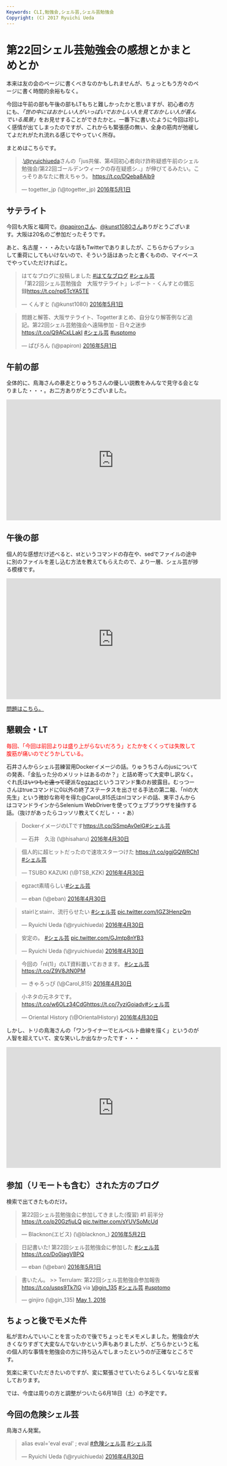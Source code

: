 ```yaml
---
Keywords: CLI,勉強会,シェル芸,シェル芸勉強会
Copyright: (C) 2017 Ryuichi Ueda
---
```


# 第22回シェル芸勉強会の感想とかまとめとか
本来は友の会のページに書くべきなのかもしれませんが、ちょっともう方々のページに書く時間的余裕もなく。


今回は午前の部も午後の部もLTもちと難しかったかと思いますが、初心者の方にも、<em>「世の中にはおかしい人がいっぱいでおかしい人を見ておかしい人が喜んでいる風景」</em>をお見せすることができたかと。一番下に書いたように今回は珍しく感情が出てしまったのですが、これからも緊張感の無い、全身の筋肉が弛緩してよだれがたれ流れる感じでやっていく所存。

まとめはこちらです。

<blockquote class="twitter-tweet" data-lang="ja"><p lang="ja" dir="ltr">.<a href="https://twitter.com/ryuichiueda">\@ryuichiueda</a>さんの「jus共催、第4回初心者向け詐称疑惑午前のシェル勉強会/第22回ゴールデンウィークの存在疑惑シ..」が伸びてるみたい。こっそりあなたに教えちゃう。 <a href="https://t.co/DQeba8AIb9">https://t.co/DQeba8AIb9</a></p>&mdash; togetter_jp (\@togetter_jp) <a href="https://twitter.com/togetter_jp/status/726753045283885056">2016年5月1日</a></blockquote>
<script async src="//platform.twitter.com/widgets.js" charset="utf-8"></script>

<h2>サテライト</h2>

今回も大阪と福岡で。<a href="https://twitter.com/papiron" target="_blank">\@papironさん</a>、<a href="https://twitter.com/kunst1080" target="_blank">\@kunst1080さん</a>ありがとうございます。大阪は20名のご参加だったそうです。

あと、名古屋・・・みたいな話もTwitterでありましたが、こちらからプッシュして重荷にしてもいけないので、そういう話はあったと書くものの、マイペースでやっていただければと。

<blockquote class="twitter-tweet" data-lang="ja"><p lang="ja" dir="ltr">はてなブログに投稿しました <a href="https://twitter.com/hashtag/%E3%81%AF%E3%81%A6%E3%81%AA%E3%83%96%E3%83%AD%E3%82%B0?src=hash">#はてなブログ</a> <a href="https://twitter.com/hashtag/%E3%82%B7%E3%82%A7%E3%83%AB%E8%8A%B8?src=hash">#シェル芸</a><br>「第22回シェル芸勉強会　大阪サテライト」レポート - くんすとの備忘録<a href="https://t.co/np6TcYA5TE">https://t.co/np6TcYA5TE</a></p>&mdash; くんすと (\@kunst1080) <a href="https://twitter.com/kunst1080/status/726623831247314946">2016年5月1日</a></blockquote>
<script async src="//platform.twitter.com/widgets.js" charset="utf-8"></script>

<blockquote class="twitter-tweet" data-lang="ja"><p lang="ja" dir="ltr">問題と解答、大阪サテライト、Togetterまとめ、自分なり解答例など追記。第22回シェル芸勉強会へ遠隔参加 - 日々之迷歩 <a href="https://t.co/Q9ACxLLakI">https://t.co/Q9ACxLLakI</a> <a href="https://twitter.com/hashtag/%E3%82%B7%E3%82%A7%E3%83%AB%E8%8A%B8?src=hash">#シェル芸</a> <a href="https://twitter.com/hashtag/usptomo?src=hash">#usptomo</a></p>&mdash; ぱぴろん (\@papiron) <a href="https://twitter.com/papiron/status/726627333348564992">2016年5月1日</a></blockquote>
<script async src="//platform.twitter.com/widgets.js" charset="utf-8"></script>


<h2>午前の部</h2>

全体的に、鳥海さんの暴走とりゅうちさんの優しい説教をみんなで見守る会となりました・・・。お二方ありがとうございました。

<iframe width="560" height="315" src="https://www.youtube.com/embed/SndqTVuQTeU" frameborder="0" allowfullscreen></iframe>

<h2>午後の部</h2>

個人的な感想だけ述べると、stというコマンドの存在や、sedでファイルの途中に別のファイルを差し込む方法を教えてもらえたので、より一層、シェル芸が捗る模様です。

<iframe width="560" height="315" src="https://www.youtube.com/embed/tf3dRVlmbcs" frameborder="0" allowfullscreen></iframe>

<a href="https://blog.ueda.asia/?p=8073">問題はこちら。</a>

<h2>懇親会・LT</h2>

<span style="color:red">毎回、「今回は前回よりは盛り上がらないだろう」とたかをくくっては失敗して腹筋が痛いのでどうかしている。</span>

石井さんからシェル芸練習用Dockerイメージの話。りゅうちさんのjusについての発表、「金払った分のメリットはあるのか？」と詰め寄って大変申し訳なく。ぐれ氏は<del>いつもと違って</del>硬派な<a href="http://qiita.com/greymd/items/3515869d9ed2a1a61a49" target="_blank">egzact</a>というコマンド集のお披露目。むっつーさんはtrueコマンドに0以外の終了ステータスを出させる手法の第二報、「nlの大先生」という微妙な称号を得た\@Carol_815氏はnlコマンドの話、東平さんからはコマンドラインからSelenium WebDriverを使ってウェブブラウザを操作する話。（抜けがあったらコッソリ教えてくだし・・・あ）

<blockquote class="twitter-tweet" data-lang="ja"><p lang="ja" dir="ltr">DockerイメージのLTです<a href="https://t.co/SSmpAv0elG">https://t.co/SSmpAv0elG</a><a href="https://twitter.com/hashtag/%E3%82%B7%E3%82%A7%E3%83%AB%E8%8A%B8?src=hash">#シェル芸</a></p>&mdash; 石井　久治 (\@hisaharu) <a href="https://twitter.com/hisaharu/status/726344869594025984">2016年4月30日</a></blockquote>
<script async src="//platform.twitter.com/widgets.js" charset="utf-8"></script>

<blockquote class="twitter-tweet" data-lang="ja"><p lang="ja" dir="ltr">個人的に超ヒットだったので速攻スターつけた <a href="https://t.co/ggjGQWRCh1">https://t.co/ggjGQWRCh1</a> <a href="https://twitter.com/hashtag/%E3%82%B7%E3%82%A7%E3%83%AB%E8%8A%B8?src=hash">#シェル芸</a></p>&mdash; TSUBO KAZUKI (\@TSB_KZK) <a href="https://twitter.com/TSB_KZK/status/726442849680527360">2016年4月30日</a></blockquote>
<script async src="//platform.twitter.com/widgets.js" charset="utf-8"></script>

<blockquote class="twitter-tweet" data-lang="ja"><p lang="ja" dir="ltr">egzact素晴らしい<a href="https://twitter.com/hashtag/%E3%82%B7%E3%82%A7%E3%83%AB%E8%8A%B8?src=hash">#シェル芸</a></p>&mdash; eban (\@eban) <a href="https://twitter.com/eban/status/726341663195430912">2016年4月30日</a></blockquote>
<script async src="//platform.twitter.com/widgets.js" charset="utf-8"></script>

<blockquote class="twitter-tweet" data-lang="ja"><p lang="ja" dir="ltr">stairlとstairr、流行らせたい <a href="https://twitter.com/hashtag/%E3%82%B7%E3%82%A7%E3%83%AB%E8%8A%B8?src=hash">#シェル芸</a> <a href="https://t.co/IGZ3HenzQm">pic.twitter.com/IGZ3HenzQm</a></p>&mdash; Ryuichi Ueda (\@ryuichiueda) <a href="https://twitter.com/ryuichiueda/status/726342949202587648">2016年4月30日</a></blockquote>
<script async src="//platform.twitter.com/widgets.js" charset="utf-8"></script>

<blockquote class="twitter-tweet" data-lang="ja"><p lang="ja" dir="ltr">安定の。 <a href="https://twitter.com/hashtag/%E3%82%B7%E3%82%A7%E3%83%AB%E8%8A%B8?src=hash">#シェル芸</a> <a href="https://t.co/GJmtp8nYB3">pic.twitter.com/GJmtp8nYB3</a></p>&mdash; Ryuichi Ueda (\@ryuichiueda) <a href="https://twitter.com/ryuichiueda/status/726345104688963584">2016年4月30日</a></blockquote>
<script async src="//platform.twitter.com/widgets.js" charset="utf-8"></script>

<blockquote class="twitter-tweet" data-lang="ja"><p lang="ja" dir="ltr">今回の「nl(1)」のLT資料置いておきます。 <a href="https://twitter.com/hashtag/%E3%82%B7%E3%82%A7%E3%83%AB%E8%8A%B8?src=hash">#シェル芸</a><a href="https://t.co/Z9V8JtN0PM">https://t.co/Z9V8JtN0PM</a></p>&mdash; きゃろっぴ (\@Carol_815) <a href="https://twitter.com/Carol_815/status/726427175386140672">2016年4月30日</a></blockquote>
<script async src="//platform.twitter.com/widgets.js" charset="utf-8"></script>

<blockquote class="twitter-tweet" data-lang="ja"><p lang="ja" dir="ltr">小ネタの元ネタです。<a href="https://t.co/w6OLz34CdG">https://t.co/w6OLz34CdG</a><a href="https://t.co/7yziGoiadv">https://t.co/7yziGoiadv</a><a href="https://twitter.com/hashtag/%E3%82%B7%E3%82%A7%E3%83%AB%E8%8A%B8?src=hash">#シェル芸</a></p>&mdash; Oriental History (\@OrientalHistory) <a href="https://twitter.com/OrientalHistory/status/726352365377351688">2016年4月30日</a></blockquote>
<script async src="//platform.twitter.com/widgets.js" charset="utf-8"></script>


しかし、トリの鳥海さんの「ワンライナーでヒルベルト曲線を描く」というのが人智を超えていて、変な笑いしか出なかったです・・・

<iframe width="560" height="315" src="https://www.youtube.com/embed/e3UPHCrOmzE" frameborder="0" allowfullscreen></iframe>

<h2>参加（リモートも含む）された方のブログ</h2>

検索で出てきたものだけ。

<blockquote class="twitter-tweet" data-lang="ja"><p lang="ja" dir="ltr">第22回シェル芸勉強会に参加してきました(復習) #1 前半分 <a href="https://t.co/p20GzfjuLQ">https://t.co/p20GzfjuLQ</a> <a href="https://t.co/sYUVSoMcUd">pic.twitter.com/sYUVSoMcUd</a></p>&mdash; Blacknon(エビス) (\@blacknon_) <a href="https://twitter.com/blacknon_/status/726924511287767041">2016年5月2日</a></blockquote>
<script async src="//platform.twitter.com/widgets.js" charset="utf-8"></script>

<blockquote class="twitter-tweet" data-lang="ja"><p lang="ja" dir="ltr">日記書いた! 第22回シェル芸勉強会に参加した <a href="https://twitter.com/hashtag/%E3%82%B7%E3%82%A7%E3%83%AB%E8%8A%B8?src=hash">#シェル芸</a><a href="https://t.co/Do0jagVBPQ">https://t.co/Do0jagVBPQ</a></p>&mdash; eban (\@eban) <a href="https://twitter.com/eban/status/726802742572924928">2016年5月1日</a></blockquote>
<script async src="//platform.twitter.com/widgets.js" charset="utf-8"></script>


<blockquote class="twitter-tweet" data-partner="tweetdeck"><p lang="ja" dir="ltr">書いたん。 &gt;&gt; Terrulam: 第22回シェル芸勉強会参加報告 <a href="https://t.co/usps9Tk7lG">https://t.co/usps9Tk7lG</a> via <a href="https://twitter.com/gin_135">\@gin_135</a> <a href="https://twitter.com/hashtag/%E3%82%B7%E3%82%A7%E3%83%AB%E8%8A%B8?src=hash">#シェル芸</a> <a href="https://twitter.com/hashtag/usptomo?src=hash">#usptomo</a></p>&mdash; ginjiro (\@gin_135) <a href="https://twitter.com/gin_135/status/726773724339273734">May 1, 2016</a></blockquote>
<script async src="//platform.twitter.com/widgets.js" charset="utf-8"></script>



<h2>ちょっと後でモメた件</h2>

私が言わんでいいことを言ったので後でちょっとモメモメしました。勉強会が大きくなりすぎて大変なんでないかという声もありましたが、どちらかというと私の個人的な事情を勉強会の方に持ち込んでしまったというのが正確なところです。

気楽に来ていただきたいのですが、変に緊張させていたらよろしくないなと反省しております。


では、今度は周りの方と調整がついたら6月18日（土）の予定です。

<h2>今回の危険シェル芸</h2>

鳥海さん発案。

<blockquote class="twitter-tweet" data-lang="ja"><p lang="es" dir="ltr">alias eval=&#39;eval eval&#39; ; eval <a href="https://twitter.com/hashtag/%E5%8D%B1%E9%99%BA%E3%82%B7%E3%82%A7%E3%83%AB%E8%8A%B8?src=hash">#危険シェル芸</a> <a href="https://twitter.com/hashtag/%E3%82%B7%E3%82%A7%E3%83%AB%E8%8A%B8?src=hash">#シェル芸</a></p>&mdash; Ryuichi Ueda (\@ryuichiueda) <a href="https://twitter.com/ryuichiueda/status/726225241966411776">2016年4月30日</a></blockquote>
<script async src="//platform.twitter.com/widgets.js" charset="utf-8"></script>

